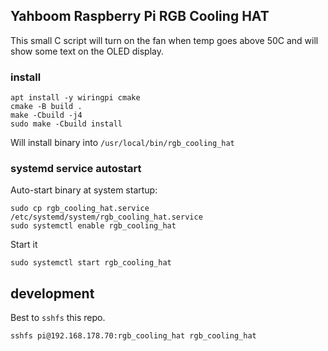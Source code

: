 ## Yahboom Raspberry Pi RGB Cooling HAT

This small C script will turn on the fan when temp goes above 50C and will 
show some text on the OLED display.

### install

```
apt install -y wiringpi cmake
cmake -B build .
make -Cbuild -j4
sudo make -Cbuild install
```

Will install binary into `/usr/local/bin/rgb_cooling_hat`

### systemd service autostart

Auto-start binary at system startup:

```
sudo cp rgb_cooling_hat.service /etc/systemd/system/rgb_cooling_hat.service
sudo systemctl enable rgb_cooling_hat
```

Start it

```
sudo systemctl start rgb_cooling_hat
```

## development

Best to `sshfs` this repo.

```
sshfs pi@192.168.178.70:rgb_cooling_hat rgb_cooling_hat
```